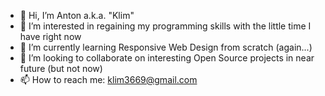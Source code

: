 - 👋 Hi, I’m Anton a.k.a. "Klim"
- 👀 I’m interested in regaining my programming skills with the little time I have right now
- 🌱 I’m currently learning Responsive Web Design from scratch (again...)
- 💞️ I’m looking to collaborate on interesting Open Source projects in near future (but not now)
- 📫 How to reach me: klim3669@gmail.com

<!---
klim3669/klim3669 is a ✨ special ✨ repository because its `README.md` (this file) appears on your GitHub profile.
You can click the Preview link to take a look at your changes.
--->